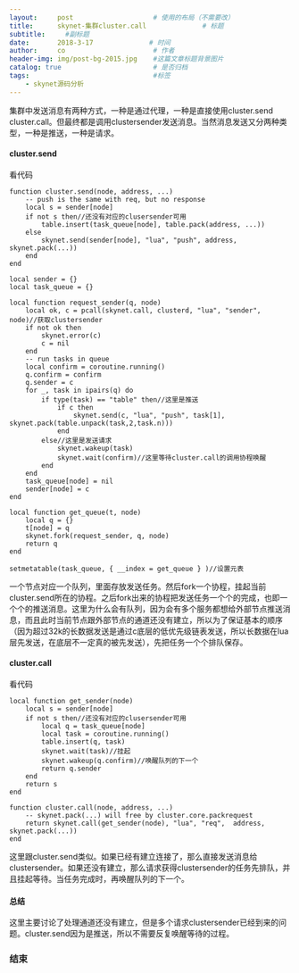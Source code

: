 ```yaml
---
layout:     post                    # 使用的布局（不需要改）
title:      skynet-集群cluster.call              # 标题 
subtitle:     #副标题
date:       2018-3-17              # 时间
author:     co                      # 作者
header-img: img/post-bg-2015.jpg    #这篇文章标题背景图片
catalog: true                       # 是否归档
tags:                               #标签
    - skynet源码分析
---
```

集群中发送消息有两种方式，一种是通过代理，一种是直接使用cluster.send cluster.call。但最终都是调用clustersender发送消息。当然消息发送又分两种类型，一种是推送，一种是请求。
#### cluster.send
看代码
```
function cluster.send(node, address, ...)
	-- push is the same with req, but no response
	local s = sender[node]
	if not s then//还没有对应的clusersender可用
		table.insert(task_queue[node], table.pack(address, ...))
	else
		skynet.send(sender[node], "lua", "push", address, skynet.pack(...))
	end
end

local sender = {}
local task_queue = {}

local function request_sender(q, node)
	local ok, c = pcall(skynet.call, clusterd, "lua", "sender", node)//获取clustersender
	if not ok then
		skynet.error(c)
		c = nil
	end
	-- run tasks in queue
	local confirm = coroutine.running()
	q.confirm = confirm
	q.sender = c
	for _, task in ipairs(q) do
		if type(task) == "table" then//这里是推送
			if c then
				skynet.send(c, "lua", "push", task[1], skynet.pack(table.unpack(task,2,task.n)))
			end
		else//这里是发送请求
			skynet.wakeup(task)
			skynet.wait(confirm)//这里等待cluster.call的调用协程唤醒
		end
	end
	task_queue[node] = nil
	sender[node] = c
end

local function get_queue(t, node)
	local q = {}
	t[node] = q
	skynet.fork(request_sender, q, node)
	return q
end

setmetatable(task_queue, { __index = get_queue } )//设置元表
```
一个节点对应一个队列，里面存放发送任务。然后fork一个协程，挂起当前cluster.send所在的协程。之后fork出来的协程把发送任务一个个的完成，也即一个个的推送消息。这里为什么会有队列，因为会有多个服务都想给外部节点推送消息，而且此时当前节点跟外部节点的通道还没有建立，所以为了保证基本的顺序（因为超过32k的长数据发送是通过c底层的低优先级链表发送，所以长数据在lua层先发送，在底层不一定真的被先发送），先把任务一个个排队保存。
#### cluster.call

看代码
```
local function get_sender(node)
	local s = sender[node]
	if not s then//还没有对应的clusersender可用
		local q = task_queue[node]
		local task = coroutine.running()
		table.insert(q, task)
		skynet.wait(task)//挂起
		skynet.wakeup(q.confirm)//唤醒队列的下一个
		return q.sender
	end
	return s
end

function cluster.call(node, address, ...)
	-- skynet.pack(...) will free by cluster.core.packrequest
	return skynet.call(get_sender(node), "lua", "req",  address, skynet.pack(...))
end
```
这里跟cluster.send类似。如果已经有建立连接了，那么直接发送消息给clustersender。如果还没有建立，那么请求获得clustersender的任务先排队，并且挂起等待。当任务完成时，再唤醒队列的下一个。

#### 总结
这里主要讨论了处理通道还没有建立，但是多个请求clustersender已经到来的问题。cluster.send因为是推送，所以不需要反复唤醒等待的过程。
### 结束